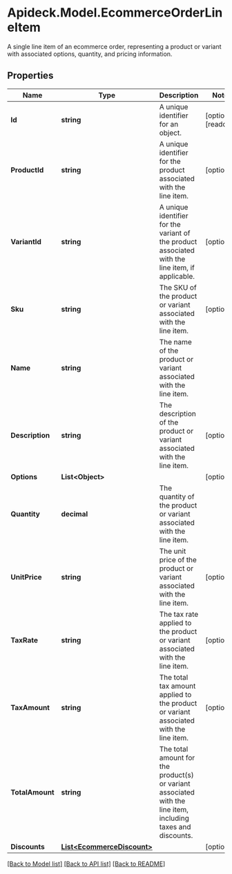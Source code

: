 # Apideck.Model.EcommerceOrderLineItem
A single line item of an ecommerce order, representing a product or variant with associated options, quantity, and pricing information.

## Properties

Name | Type | Description | Notes
------------ | ------------- | ------------- | -------------
**Id** | **string** | A unique identifier for an object. | [optional] [readonly] 
**ProductId** | **string** | A unique identifier for the product associated with the line item. | [optional] 
**VariantId** | **string** | A unique identifier for the variant of the product associated with the line item, if applicable. | [optional] 
**Sku** | **string** | The SKU of the product or variant associated with the line item. | [optional] 
**Name** | **string** | The name of the product or variant associated with the line item. | 
**Description** | **string** | The description of the product or variant associated with the line item. | [optional] 
**Options** | **List&lt;Object&gt;** |  | [optional] 
**Quantity** | **decimal** | The quantity of the product or variant associated with the line item. | 
**UnitPrice** | **string** | The unit price of the product or variant associated with the line item. | [optional] 
**TaxRate** | **string** | The tax rate applied to the product or variant associated with the line item. | [optional] 
**TaxAmount** | **string** | The total tax amount applied to the product or variant associated with the line item. | [optional] 
**TotalAmount** | **string** | The total amount for the product(s) or variant associated with the line item, including taxes and discounts. | 
**Discounts** | [**List&lt;EcommerceDiscount&gt;**](EcommerceDiscount.md) |  | [optional] 

[[Back to Model list]](../README.md#documentation-for-models) [[Back to API list]](../README.md#documentation-for-api-endpoints) [[Back to README]](../README.md)

